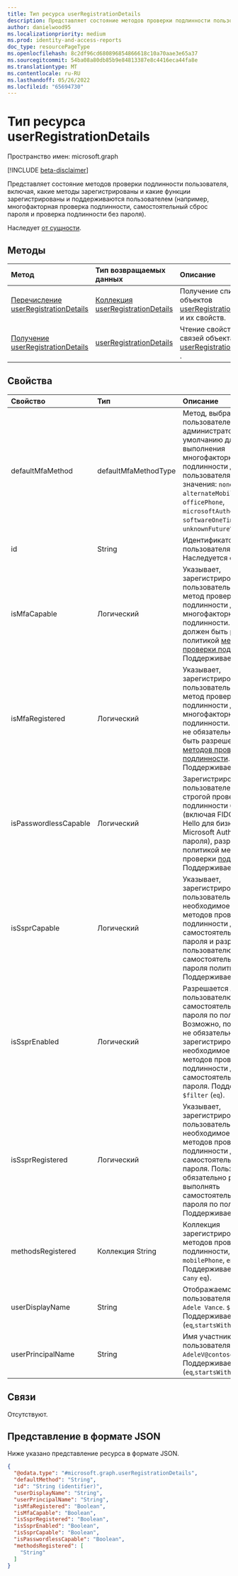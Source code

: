 ```yaml
---
title: Тип ресурса userRegistrationDetails
description: Представляет состояние методов проверки подлинности пользователя, включая, какие методы зарегистрированы и какие функции зарегистрированы и поддерживаются пользователем (например, многофакторная проверка подлинности, самостоятельный сброс пароля и проверка подлинности без пароля).
author: danielwood95
ms.localizationpriority: medium
ms.prod: identity-and-access-reports
doc_type: resourcePageType
ms.openlocfilehash: 8c2df96cd680896854866618c10a70aae3e65a37
ms.sourcegitcommit: 54ba08a80db85b9e84813387e8c4416eca44fa8e
ms.translationtype: MT
ms.contentlocale: ru-RU
ms.lasthandoff: 05/26/2022
ms.locfileid: "65694730"
---
```

# <a name="userregistrationdetails-resource-type"></a>Тип ресурса userRegistrationDetails

Пространство имен: microsoft.graph

[!INCLUDE [beta-disclaimer](../../includes/beta-disclaimer.md)]

Представляет состояние методов проверки подлинности пользователя, включая, какие методы зарегистрированы и какие функции зарегистрированы и поддерживаются пользователем (например, многофакторная проверка подлинности, самостоятельный сброс пароля и проверка подлинности без пароля).

Наследует [от сущности](../resources/entity.md).

## <a name="methods"></a>Методы
|Метод|Тип возвращаемых данных|Описание|
|:---|:---|:---|
|[Перечисление userRegistrationDetails](../api/authenticationmethodsroot-list-userregistrationdetails.md)|[Коллекция userRegistrationDetails](../resources/userregistrationdetails.md)|Получение списка объектов [userRegistrationDetails](../resources/userregistrationdetails.md) и их свойств.|
|[Получение userRegistrationDetails](../api/userregistrationdetails-get.md)|[userRegistrationDetails](../resources/userregistrationdetails.md)|Чтение свойств и связей объекта [userRegistrationDetails](../resources/userregistrationdetails.md) .|

## <a name="properties"></a>Свойства
|Свойство|Тип|Описание|
|:---|:---|:---|
|defaultMfaMethod|defaultMfaMethodType|Метод, выбранный пользователем или администратором по умолчанию для выполнения многофакторной проверки подлинности для пользователя. Возможные значения: `none`, `mobilePhone`, `alternateMobilePhone`, `officePhone`, `microsoftAuthenticatorPush`, `softwareOneTimePasscode`, `unknownFutureValue`.|
|id|String|Идентификатор объекта пользователя в Azure AD. Наследуется от [сущности](../resources/entity.md).|
|isMfaCapable|Логический|Указывает, зарегистрировал ли пользователь надежный метод проверки подлинности для многофакторной проверки подлинности. Метод должен быть разрешен политикой [методов проверки подлинности](../resources/authenticationmethodspolicy.md). Поддерживает `$filter` (`eq`).|
|isMfaRegistered|Логический|Указывает, зарегистрировал ли пользователь надежный метод проверки подлинности для многофакторной проверки подлинности. Этот метод не обязательно может быть разрешен политикой [методов проверки подлинности](../resources/authenticationmethodspolicy.md).  Поддерживает `$filter` (`eq`).|
|isPasswordlessCapable|Логический|Зарегистрирован ли пользователем метод строгой проверки подлинности без пароля (включая FIDO2, Windows Hello для бизнеса и Microsoft Authenticator (без пароля), разрешенный политикой методов проверки [подлинности](../resources/authenticationmethodspolicy.md). Поддерживает `$filter` (`eq`).|
|isSsprCapable|Логический|Указывает, зарегистрировал ли пользователь необходимое количество методов проверки подлинности для самостоятельного сброса пароля и разрешено ли пользователю выполнять самостоятельный сброс пароля политикой. Поддерживает `$filter` (`eq`).|
|isSsprEnabled|Логический|Разрешается ли пользователю выполнять самостоятельный сброс пароля по политике. Возможно, пользователь не обязательно зарегистрировал необходимое количество методов проверки подлинности для самостоятельного сброса пароля. Поддерживает `$filter` (`eq`).|
|isSsprRegistered|Логический|Указывает, зарегистрировал ли пользователь необходимое количество методов проверки подлинности для самостоятельного сброса пароля. Пользователю не обязательно разрешено выполнять самостоятельный сброс пароля по политике. Поддерживает `$filter` (`eq`).|
|methodsRegistered|Коллекция String|Коллекция зарегистрированных методов проверки подлинности, таких как `mobilePhone`, `email`, . `fido2` Поддерживает ( `$filter` с`any` `eq`).|
|userDisplayName|String| Отображаемое имя пользователя, например `Adele Vance`. `$filter` Поддерживает (`eq`,`startsWith`) и `$orderBy`.|
|userPrincipalName|String|Имя участника-пользователя, например `AdeleV@contoso.com`. `$filter` Поддерживает (`eq`,`startsWith`) и `$orderBy`.|

## <a name="relationships"></a>Связи
Отсутствуют.

## <a name="json-representation"></a>Представление в формате JSON
Ниже указано представление ресурса в формате JSON.
<!-- {
  "blockType": "resource",
  "keyProperty": "id",
  "@odata.type": "microsoft.graph.userRegistrationDetails",
  "baseType": "microsoft.graph.entity",
  "openType": false
}
-->
``` json
{
  "@odata.type": "#microsoft.graph.userRegistrationDetails",
  "defaultMethod": "String",
  "id": "String (identifier)",
  "userDisplayName": "String",
  "userPrincipalName": "String",
  "isMfaRegistered": "Boolean",
  "isMfaCapable": "Boolean",
  "isSsprRegistered": "Boolean",
  "isSsprEnabled": "Boolean",
  "isSsprCapable": "Boolean",
  "isPasswordlessCapable": "Boolean",
  "methodsRegistered": [
    "String"
  ]
}
```

